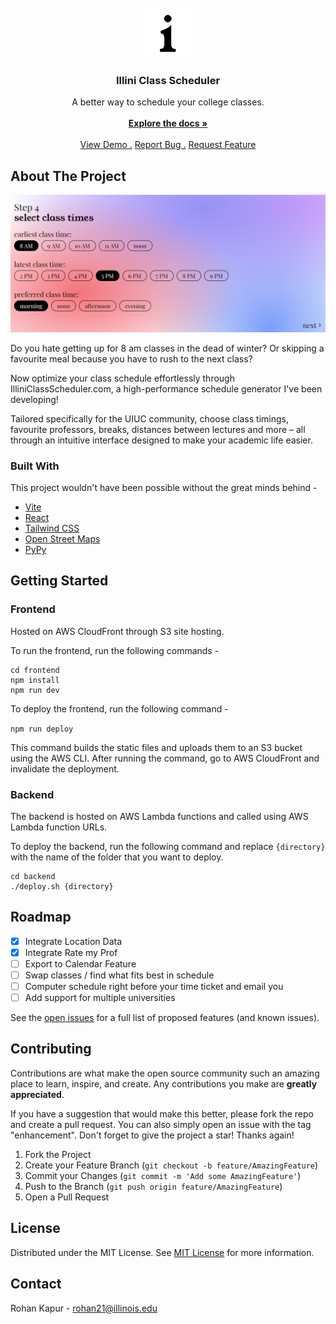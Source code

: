                          
<br/>
<div align="center">
<a href="https://github.com/ShaanCoding/ReadME-Generator">
<img src="https://github.com/adadarohan/schedule_generator/blob/main/frontend/public/schedule%20logo.png?raw=true" alt="Logo" width="80" height="80">
</a>
<h3 align="center">Illini Class Scheduler</h3>
<p align="center">
A better way to schedule your college classes.
<br/>
<br/>
<a href="https://github.com/adadarohan/schedule_generator"><strong>Explore the docs »</strong></a>
<br/>
<br/>
<a href="https://www.illiniclassscheduler.com/">View Demo .</a>  
<a href="https://github.com/adadarohan/schedule_generator/issues/new">Report Bug .</a>
<a href="https://github.com/adadarohan/schedule_generator/issues/new?labels=enhancement">Request Feature</a>
</p>
</div>

 ## About The Project

![Product Screenshot](https://github.com/adadarohan/schedule_generator/blob/main/frontend/public/product_screenshot.png?raw=true)

Do you hate getting up for 8 am classes in the dead of winter? Or skipping a favourite meal because you have to rush to the next class?

Now optimize your class schedule effortlessly through IlliniClassScheduler.com, a high-performance schedule generator I've been developing! 

Tailored specifically for the UIUC community, choose class timings, favourite professors, breaks, distances between lectures and more – all through an intuitive interface designed to make your academic life easier.
 ### Built With

This project wouldn't have been possible without the great minds behind - 

- [Vite](https://vitejs.dev/)
- [React](https://reactjs.org)
- [Tailwind CSS](https://tailwindcss.com/)
- [Open Street Maps](https://www.openstreetmap.org/)
- [PyPy](https://www.pypy.org/)
 ## Getting Started

### Frontend
Hosted on AWS CloudFront through S3 site hosting. 

To run the frontend, run the following commands - 
```
cd frontend
npm install
npm run dev
```

To deploy the frontend, run the following command - 

`npm run deploy`

This command builds the static files and uploads them to an S3 bucket using the AWS CLI. After running the command, go to AWS CloudFront and invalidate the deployment.

### Backend
The backend is hosted on AWS Lambda functions and called using AWS Lambda function URLs.

To deploy the backend, run the following command and replace `{directory}` with the name of the folder that you want to deploy.

```
cd backend
./deploy.sh {directory}
```
 ## Roadmap

- [x] Integrate Location Data
- [x] Integrate Rate my Prof
- [ ] Export to Calendar Feature
- [ ] Swap classes / find what fits best in schedule
- [ ] Computer schedule right before your time ticket and email you
- [ ] Add support for multiple universities

See the [open issues](https://github.com/adadarohan/schedule_generator/issues) for a full list of proposed features (and known issues).
 ## Contributing

Contributions are what make the open source community such an amazing place to learn, inspire, and create. Any contributions you make are **greatly appreciated**.

If you have a suggestion that would make this better, please fork the repo and create a pull request. You can also simply open an issue with the tag "enhancement".
Don't forget to give the project a star! Thanks again!

1. Fork the Project
2. Create your Feature Branch (`git checkout -b feature/AmazingFeature`)
3. Commit your Changes (`git commit -m 'Add some AmazingFeature'`)
4. Push to the Branch (`git push origin feature/AmazingFeature`)
5. Open a Pull Request
 ## License

Distributed under the MIT License. See [MIT License](https://opensource.org/licenses/MIT) for more information.
 ## Contact

Rohan Kapur - rohan21@illinois.edu
